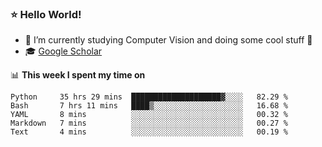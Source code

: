 ### ⭐️ Hello World!

<!--
**hologerry/hologerry** is a ✨ _special_ ✨ repository because its `README.md` (this file) appears on your GitHub profile.

Here are some ideas to get you started:

- 🔭 I’m currently working and studying on Computer Vision
- 🌱 I’m currently learning at Peking University
- 💬 Ask me about 
- 📫 How to reach me: E-mail
- 😄 Pronouns: he/his
- ⚡ Fun fact: Music is the Power
-->


- 🔭 I’m currently studying Computer Vision and doing some cool stuff 🤖
- 🎓 [Google Scholar](https://scholar.google.com/citations?user=3ykqW9wAAAAJ&hl=en)


📊 **This week I spent my time on**

<!--START_SECTION:waka-->
```text
Python     35 hrs 29 mins  ████████████████████▓░░░░   82.29 % 
Bash       7 hrs 11 mins   ████▒░░░░░░░░░░░░░░░░░░░░   16.68 % 
YAML       8 mins          ░░░░░░░░░░░░░░░░░░░░░░░░░   00.32 % 
Markdown   7 mins          ░░░░░░░░░░░░░░░░░░░░░░░░░   00.27 % 
Text       4 mins          ░░░░░░░░░░░░░░░░░░░░░░░░░   00.19 % 
```
<!--END_SECTION:waka-->
